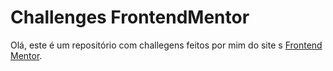 # Challenges FrontendMentor


Olá, este é um repositório com challegens feitos por mim do site s <a href="https://www.frontendmentor.io/challenge">Frontend Mentor</a>.
